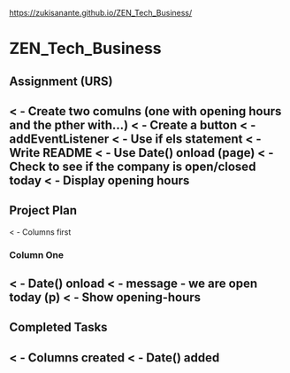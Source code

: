 https://zukisanante.github.io/ZEN_Tech_Business/

# ZEN_Tech_Business

## Assignment (URS)

< - Create two comulns (one with opening hours and the pther with...)
< - Create a button
< - addEventListener
< - Use if els statement
< - Write README
< - Use Date() onload (page)
< - Check to see if the company is open/closed today
< - Display opening hours 
---
## Project Plan
< - Columns first
### Column One 
< - Date() onload
< - message - we are open today (p)
< - Show opening-hours
---
## Completed Tasks
< - Columns created
< - Date() added 
---
